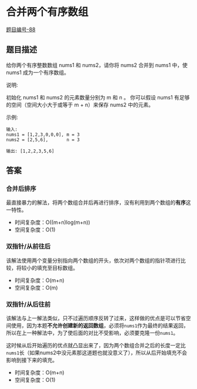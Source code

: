# 合并两个有序数组

[题目编号-88](https://leetcode-cn.com/problems/merge-sorted-array/)



## 题目描述

给你两个有序整数数组 nums1 和 nums2，请你将 nums2 合并到 nums1 中，使 nums1 成为一个有序数组。

 

说明:

初始化 nums1 和 nums2 的元素数量分别为 m 和 n 。
你可以假设 nums1 有足够的空间（空间大小大于或等于 m + n）来保存 nums2 中的元素。


示例:

```
输入:
nums1 = [1,2,3,0,0,0], m = 3
nums2 = [2,5,6],       n = 3

输出: [1,2,2,3,5,6]
```



## 答案

### 合并后排序

最直接暴力的解法，将两个数组合并后再进行排序，没有利用到两个数组的**有序**这一特性。

* 时间复杂度：O((m+n)log(m+n))
* 空间复杂度：O(1)



### 双指针/从前往后

该解法使用两个变量分别指向两个数组的开头，依次对两个数组的指针项进行比较，将较小的填充至目标数组。

* 时间复杂度：O(m+n)
* 空间复杂度：O(m)



### 双指针/从后往前

该解法与上一解法类似，只不过遍历顺序反转了过来，这样做的优点是可以节省空间使用，因为本题**不允许创建新的返回数组**，必须将`nums1`作为最终的结果返回，所以在上一种解法中，为了使后面的对比不受影响，必须要克隆一份`nums1`。

这时候从后开始遍历的优点就凸显出来了，因为两个数组合并之后的长度一定比`nums1`长（如果nums2中没元素那这道题也就没意义了），所以从后开始填充不会影响到接下来的填充。

* 时间复杂度：O(m+n)
* 空间复杂度：O(1)



